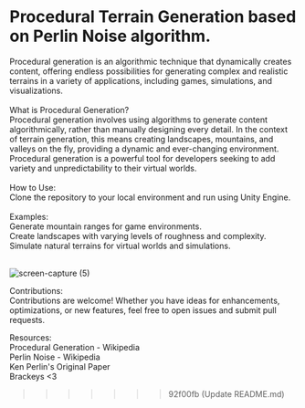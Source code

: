 # Procedural Terrain Generation based on Perlin Noise algorithm.

Procedural generation is an algorithmic technique that dynamically creates content, offering endless possibilities for generating complex and realistic terrains in a variety of applications, including games, simulations, and visualizations.
<br><br>
What is Procedural Generation?
<br>
Procedural generation involves using algorithms to generate content algorithmically, rather than manually designing every detail. In the context of terrain generation, this means creating landscapes, mountains, and valleys on the fly, providing a dynamic and ever-changing environment. Procedural generation is a powerful tool for developers seeking to add variety and unpredictability to their virtual worlds.
<br><br>
How to Use:
<br>
Clone the repository to your local environment and run using Unity Engine.
<br><br>
Examples:
<br>
Generate mountain ranges for game environments.
<br>
Create landscapes with varying levels of roughness and complexity.
<br>
Simulate natural terrains for virtual worlds and simulations.
<br><br>

![screen-capture (5)](https://github.com/Cherymoon/procedural-terrain-generation/assets/47941429/250448c3-00b3-4c96-835b-6eea5d7630fc)
<br>

Contributions:
<br>
Contributions are welcome! Whether you have ideas for enhancements, optimizations, or new features, feel free to open issues and submit pull requests.
<br>

Resources:
<br>
Procedural Generation - Wikipedia
<br>
Perlin Noise - Wikipedia
<br>
Ken Perlin's Original Paper
<br>
Brackeys <3
>>>>>>> 92f00fb (Update README.md)
